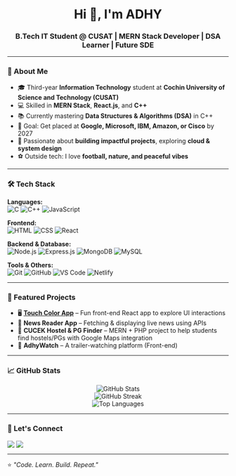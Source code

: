 <h1 align="center">Hi 👋, I'm ADHY</h1>
<h3 align="center">B.Tech IT Student @ CUSAT | MERN Stack Developer | DSA Learner | Future SDE</h3>

---

### 🌟 About Me
- 🎓 Third-year **Information Technology** student at **Cochin University of Science and Technology (CUSAT)**
- 💻 Skilled in **MERN Stack**, **React.js**, and **C++**
- 📚 Currently mastering **Data Structures & Algorithms (DSA)** in C++
- 🚀 Goal: Get placed at **Google, Microsoft, IBM, Amazon, or Cisco** by 2027
- 🌱 Passionate about **building impactful projects**, exploring **cloud & system design**
- ⚽ Outside tech: I love **football, nature, and peaceful vibes**

---

### 🛠 Tech Stack
**Languages:**  
![C](https://img.shields.io/badge/C-00599C?style=flat&logo=c&logoColor=white)
![C++](https://img.shields.io/badge/C++-00599C?style=flat&logo=c%2B%2B&logoColor=white)
![JavaScript](https://img.shields.io/badge/JavaScript-F7DF1E?style=flat&logo=javascript&logoColor=black)

**Frontend:**  
![HTML](https://img.shields.io/badge/HTML5-E34F26?style=flat&logo=html5&logoColor=white)
![CSS](https://img.shields.io/badge/CSS3-1572B6?style=flat&logo=css3&logoColor=white)
![React](https://img.shields.io/badge/React-20232A?style=flat&logo=react&logoColor=61DAFB)

**Backend & Database:**  
![Node.js](https://img.shields.io/badge/Node.js-43853D?style=flat&logo=node.js&logoColor=white)
![Express.js](https://img.shields.io/badge/Express.js-404D59?style=flat)
![MongoDB](https://img.shields.io/badge/MongoDB-4EA94B?style=flat&logo=mongodb&logoColor=white)
![MySQL](https://img.shields.io/badge/MySQL-005C84?style=flat&logo=mysql&logoColor=white)

**Tools & Others:**  
![Git](https://img.shields.io/badge/Git-F05032?style=flat&logo=git&logoColor=white)
![GitHub](https://img.shields.io/badge/GitHub-181717?style=flat&logo=github&logoColor=white)
![VS Code](https://img.shields.io/badge/VSCode-007ACC?style=flat&logo=visual-studio-code&logoColor=white)
![Netlify](https://img.shields.io/badge/Netlify-00C7B7?style=flat&logo=netlify&logoColor=white)

---

### 📌 Featured Projects
- 🖥 **[Touch Color App](https://github.com/Adhyyyyy/Touch-Color-App)** – Fun front-end React app to explore UI interactions
- 📰 **News Reader App** – Fetching & displaying live news using APIs
- 🏫 **CUCEK Hostel & PG Finder** – MERN + PHP project to help students find hostels/PGs with Google Maps integration
- 🎥 **AdhyWatch** – A trailer-watching platform (Front-end)

---

### 📈 GitHub Stats
<p align="center">
  <img src="https://github-readme-stats.vercel.app/api?username=Adhyyyyy&show_icons=true&theme=tokyonight" alt="GitHub Stats" />
  <br/>
  <img src="https://github-readme-streak-stats.herokuapp.com/?user=Adhyyyyy&theme=tokyonight" alt="GitHub Streak" />
  <br/>
  <img src="https://github-readme-stats.vercel.app/api/top-langs/?username=Adhyyyyy&layout=compact&theme=tokyonight" alt="Top Languages" />
</p>

---

### 🤝 Let's Connect
<p align="left">
<a href="https://linkedin.com/in/YOUR-LINKEDIN" target="blank"><img align="center" src="https://img.shields.io/badge/LinkedIn-0077B5?style=flat&logo=linkedin&logoColor=white" /></a>
<a href="mailto:your.email@example.com"><img align="center" src="https://img.shields.io/badge/Gmail-D14836?style=flat&logo=gmail&logoColor=white" /></a>
</p>

---

⭐ *"Code. Learn. Build. Repeat."*
